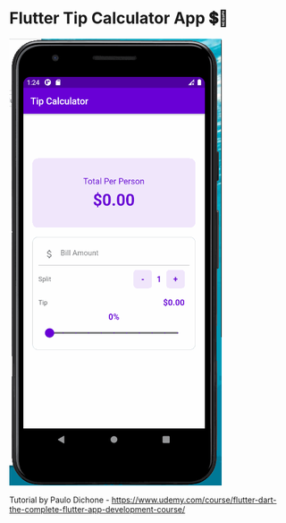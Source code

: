 # Flutter Tip Calculator App 💲💱

![Finished App](https://github.com/Edenik/Images/blob/master/Tip%20Calculator%20App.gif)


Tutorial by Paulo Dichone - 
https://www.udemy.com/course/flutter-dart-the-complete-flutter-app-development-course/
